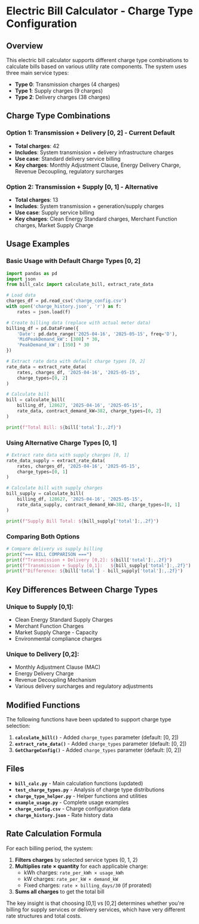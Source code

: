 # Electric Bill Calculator - Charge Type Configuration

## Overview

This electric bill calculator supports different charge type combinations to calculate bills based on various utility rate components. The system uses three main service types:

- **Type 0**: Transmission charges (4 charges)
- **Type 1**: Supply charges (9 charges) 
- **Type 2**: Delivery charges (38 charges)

## Charge Type Combinations

### Option 1: Transmission + Delivery [0, 2] - Current Default
- **Total charges**: 42
- **Includes**: System transmission + delivery infrastructure charges
- **Use case**: Standard delivery service billing
- **Key charges**: Monthly Adjustment Clause, Energy Delivery Charge, Revenue Decoupling, regulatory surcharges

### Option 2: Transmission + Supply [0, 1] - Alternative
- **Total charges**: 13  
- **Includes**: System transmission + generation/supply charges
- **Use case**: Supply service billing
- **Key charges**: Clean Energy Standard charges, Merchant Function charges, Market Supply Charge

## Usage Examples

### Basic Usage with Default Charge Types [0, 2]

```python
import pandas as pd
import json
from bill_calc import calculate_bill, extract_rate_data

# Load data
charges_df = pd.read_csv('charge_config.csv')
with open('charge_history.json', 'r') as f:
    rates = json.load(f)

# Create billing data (replace with actual meter data)
billing_df = pd.DataFrame({
    'Date': pd.date_range('2025-04-16', '2025-05-15', freq='D'),
    'MidPeakDemand_kW': [300] * 30,
    'PeakDemand_kW': [350] * 30
})

# Extract rate data with default charge types [0, 2]
rate_data = extract_rate_data(
    rates, charges_df, '2025-04-16', '2025-05-15',
    charge_types=[0, 2]
)

# Calculate bill
bill = calculate_bill(
    billing_df, 128627, '2025-04-16', '2025-05-15',
    rate_data, contract_demand_kW=382, charge_types=[0, 2]
)

print(f"Total Bill: ${bill['total']:,.2f}")
```

### Using Alternative Charge Types [0, 1]

```python
# Extract rate data with supply charges [0, 1]
rate_data_supply = extract_rate_data(
    rates, charges_df, '2025-04-16', '2025-05-15',
    charge_types=[0, 1]
)

# Calculate bill with supply charges
bill_supply = calculate_bill(
    billing_df, 128627, '2025-04-16', '2025-05-15',
    rate_data_supply, contract_demand_kW=382, charge_types=[0, 1]
)

print(f"Supply Bill Total: ${bill_supply['total']:,.2f}")
```

### Comparing Both Options

```python
# Compare delivery vs supply billing
print("=== BILL COMPARISON ===")
print(f"Transmission + Delivery [0,2]: ${bill['total']:,.2f}")
print(f"Transmission + Supply [0,1]:   ${bill_supply['total']:,.2f}")
print(f"Difference: ${bill['total'] - bill_supply['total']:,.2f}")
```

## Key Differences Between Charge Types

### Unique to Supply [0,1]:
- Clean Energy Standard Supply Charges
- Merchant Function Charges  
- Market Supply Charge - Capacity
- Environmental compliance charges

### Unique to Delivery [0,2]:
- Monthly Adjustment Clause (MAC)
- Energy Delivery Charge
- Revenue Decoupling Mechanism
- Various delivery surcharges and regulatory adjustments

## Modified Functions

The following functions have been updated to support charge type selection:

1. **`calculate_bill()`** - Added `charge_types` parameter (default: [0, 2])
2. **`extract_rate_data()`** - Added `charge_types` parameter (default: [0, 2])  
3. **`GetChargeConfig()`** - Added `charge_types` parameter (default: [0, 2])

## Files

- **`bill_calc.py`** - Main calculation functions (updated)
- **`test_charge_types.py`** - Analysis of charge type distributions
- **`charge_type_helper.py`** - Helper functions and utilities
- **`example_usage.py`** - Complete usage examples
- **`charge_config.csv`** - Charge configuration data
- **`charge_history.json`** - Rate history data

## Rate Calculation Formula

For each billing period, the system:

1. **Filters charges** by selected service types (0, 1, 2)
2. **Multiplies rate × quantity** for each applicable charge:
   - kWh charges: `rate_per_kWh × usage_kWh`
   - kW charges: `rate_per_kW × demand_kW` 
   - Fixed charges: `rate × billing_days/30` (if prorated)
3. **Sums all charges** to get the total bill

The key insight is that choosing [0,1] vs [0,2] determines whether you're billing for supply services or delivery services, which have very different rate structures and total costs.